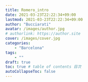 ```yaml
---
title: Romero_intro
date: 2021-03-23T22:22:34+09:00
lastmod: 2021-03-23T22:22:34+09:00
author: "Bucciarati"
avatar: /images/author.jpg
# authorlink: https://author.site
cover: /images/cover.jpg
categories:
    - "Barcelona"
tags: 
    - ""
draft: true
toc: true # table of contents 目次
autoCollapseToc: false
---
```

